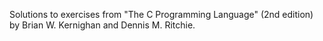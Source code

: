 Solutions to exercises from "The C Programming Language" (2nd edition) by Brian W. Kernighan and Dennis M. Ritchie.
